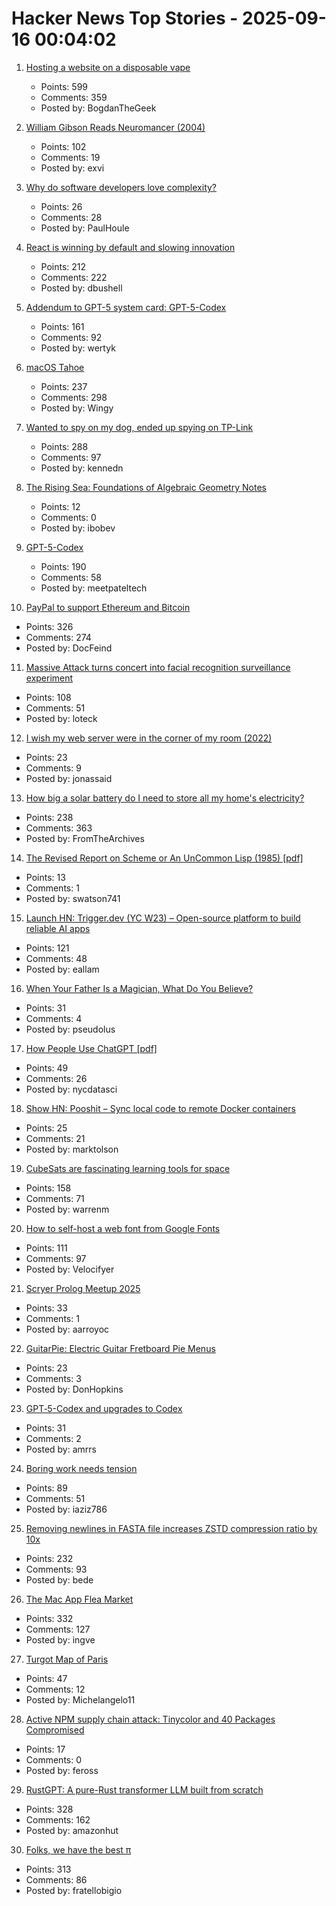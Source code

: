 # Hacker News Top Stories - 2025-09-16 00:04:02

1. [Hosting a website on a disposable vape](https://bogdanthegeek.github.io/blog/projects/vapeserver/)
   - Points: 599
   - Comments: 359
   - Posted by: BogdanTheGeek

2. [William Gibson Reads Neuromancer (2004)](http://bearcave.com/bookrev/neuromancer/neuromancer_audio.html)
   - Points: 102
   - Comments: 19
   - Posted by: exvi

3. [Why do software developers love complexity?](https://kyrylo.org/software/2025/08/21/why-do-software-developers-love-complexity.html)
   - Points: 26
   - Comments: 28
   - Posted by: PaulHoule

4. [React is winning by default and slowing innovation](https://www.lorenstew.art/blog/react-won-by-default/)
   - Points: 212
   - Comments: 222
   - Posted by: dbushell

5. [Addendum to GPT-5 system card: GPT-5-Codex](https://openai.com/index/gpt-5-system-card-addendum-gpt-5-codex/)
   - Points: 161
   - Comments: 92
   - Posted by: wertyk

6. [macOS Tahoe](https://www.apple.com/os/macos/)
   - Points: 237
   - Comments: 298
   - Posted by: Wingy

7. [Wanted to spy on my dog, ended up spying on TP-Link](https://kennedn.com/blog/posts/tapo/)
   - Points: 288
   - Comments: 97
   - Posted by: kennedn

8. [The Rising Sea: Foundations of Algebraic Geometry Notes](https://math.stanford.edu/~vakil/216blog/)
   - Points: 12
   - Comments: 0
   - Posted by: ibobev

9. [GPT-5-Codex](https://openai.com/index/introducing-upgrades-to-codex/)
   - Points: 190
   - Comments: 58
   - Posted by: meetpateltech

10. [PayPal to support Ethereum and Bitcoin](https://newsroom.paypal-corp.com/2025-09-15-PayPal-Ushers-in-a-New-Era-of-Peer-to-Peer-Payments,-Reimagining-How-Money-Moves-to-Anyone,-Anywhere)
   - Points: 326
   - Comments: 274
   - Posted by: DocFeind

11. [Massive Attack turns concert into facial recognition surveillance experiment](https://www.gadgetreview.com/massive-attack-turns-concert-into-facial-recognition-surveillance-experiment)
   - Points: 108
   - Comments: 51
   - Posted by: loteck

12. [I wish my web server were in the corner of my room (2022)](https://interconnected.org/home/2022/10/10/servers)
   - Points: 23
   - Comments: 9
   - Posted by: jonassaid

13. [How big a solar battery do I need to store all my home's electricity?](https://shkspr.mobi/blog/2025/09/how-big-a-solar-battery-do-i-need-to-store-all-my-homes-electricity/)
   - Points: 238
   - Comments: 363
   - Posted by: FromTheArchives

14. [The Revised Report on Scheme or An UnCommon Lisp (1985) [pdf]](https://dspace.mit.edu/bitstream/handle/1721.1/5600/AIM-848.pdf)
   - Points: 13
   - Comments: 1
   - Posted by: swatson741

15. [Launch HN: Trigger.dev (YC W23) – Open-source platform to build reliable AI apps](undefined)
   - Points: 121
   - Comments: 48
   - Posted by: eallam

16. [When Your Father Is a Magician, What Do You Believe?](https://thereader.mitpress.mit.edu/when-your-father-is-a-magician-what-do-you-believe/)
   - Points: 31
   - Comments: 4
   - Posted by: pseudolus

17. [How People Use ChatGPT [pdf]](https://cdn.openai.com/pdf/a253471f-8260-40c6-a2cc-aa93fe9f142e/economic-research-chatgpt-usage-paper.pdf)
   - Points: 49
   - Comments: 26
   - Posted by: nycdatasci

18. [Show HN: Pooshit – Sync local code to remote Docker containers](undefined)
   - Points: 25
   - Comments: 21
   - Posted by: marktolson

19. [CubeSats are fascinating learning tools for space](https://www.jeffgeerling.com/blog/2025/cubesats-are-fascinating-learning-tools-space)
   - Points: 158
   - Comments: 71
   - Posted by: warrenm

20. [How to self-host a web font from Google Fonts](https://blog.velocifyer.com/Posts/3,0,0,2025-8-13,+how+to+self+host+a+font+from+google+fonts.html)
   - Points: 111
   - Comments: 97
   - Posted by: Velocifyer

21. [Scryer Prolog Meetup 2025](https://hsd-pbsa.de/veranstaltung/scryer-prolog-meetup-2025/)
   - Points: 33
   - Comments: 1
   - Posted by: aarroyoc

22. [GuitarPie: Electric Guitar Fretboard Pie Menus](https://andreasfender.com/publications.php)
   - Points: 23
   - Comments: 3
   - Posted by: DonHopkins

23. [GPT‑5-Codex and upgrades to Codex](https://simonwillison.net/2025/Sep/15/gpt-5-codex/)
   - Points: 31
   - Comments: 2
   - Posted by: amrrs

24. [Boring work needs tension](https://iaziz786.com/blog/boring-work-needs-tension/)
   - Points: 89
   - Comments: 51
   - Posted by: iaziz786

25. [Removing newlines in FASTA file increases ZSTD compression ratio by 10x](https://log.bede.im/2025/09/12/zstandard-long-range-genomes.html)
   - Points: 232
   - Comments: 93
   - Posted by: bede

26. [The Mac App Flea Market](https://blog.jim-nielsen.com/2025/mac-app-flea-market/)
   - Points: 332
   - Comments: 127
   - Posted by: ingve

27. [Turgot Map of Paris](https://en.wikipedia.org/wiki/Turgot_map_of_Paris)
   - Points: 47
   - Comments: 12
   - Posted by: Michelangelo11

28. [Active NPM supply chain attack: Tinycolor and 40 Packages Compromised](https://socket.dev/blog/tinycolor-supply-chain-attack-affects-40-packages)
   - Points: 17
   - Comments: 0
   - Posted by: feross

29. [RustGPT: A pure-Rust transformer LLM built from scratch](https://github.com/tekaratzas/RustGPT)
   - Points: 328
   - Comments: 162
   - Posted by: amazonhut

30. [Folks, we have the best π](https://lcamtuf.substack.com/p/folks-we-have-the-best)
   - Points: 313
   - Comments: 86
   - Posted by: fratellobigio

